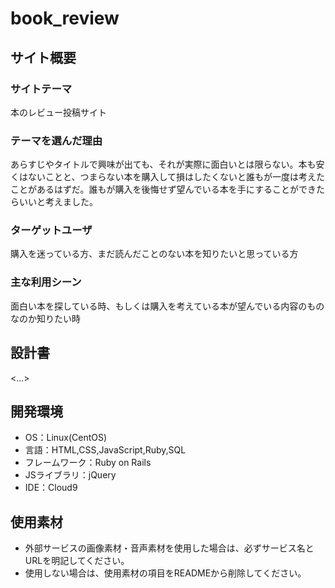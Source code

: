 # book_review

## サイト概要
### サイトテーマ
本のレビュー投稿サイト

### テーマを選んだ理由
あらすじやタイトルで興味が出ても、それが実際に面白いとは限らない。本も安くはないことと、つまらない本を購入して損はしたくないと誰もが一度は考えたことがあるはずだ。誰もが購入を後悔せず望んでいる本を手にすることができたらいいと考えました。

### ターゲットユーザ
購入を迷っている方、まだ読んだことのない本を知りたいと思っている方

### 主な利用シーン
面白い本を探している時、もしくは購入を考えている本が望んでいる内容のものなのか知りたい時

## 設計書
<...>

## 開発環境
- OS：Linux(CentOS)
- 言語：HTML,CSS,JavaScript,Ruby,SQL
- フレームワーク：Ruby on Rails
- JSライブラリ：jQuery
- IDE：Cloud9

## 使用素材
- 外部サービスの画像素材・音声素材を使用した場合は、必ずサービス名とURLを明記してください。
- 使用しない場合は、使用素材の項目をREADMEから削除してください。